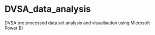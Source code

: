 # DVSA_data_analysis
DVSA pre processed data set analysis and visualisation using Microsoft Power BI
